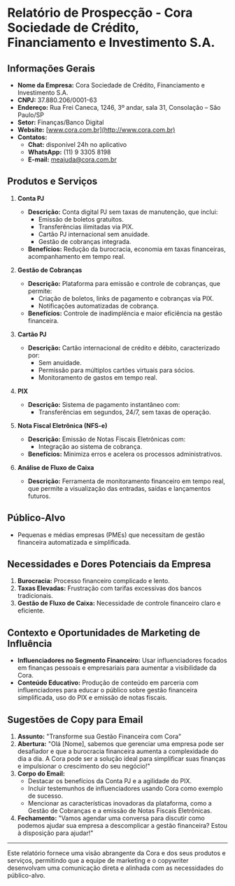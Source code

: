 # Relatório de Prospecção - Cora Sociedade de Crédito, Financiamento e Investimento S.A.

## Informações Gerais
- **Nome da Empresa:** Cora Sociedade de Crédito, Financiamento e Investimento S.A.
- **CNPJ:** 37.880.206/0001-63
- **Endereço:** Rua Frei Caneca, 1246, 3º andar, sala 31, Consolação – São Paulo/SP
- **Setor:** Finanças/Banco Digital
- **Website:** [www.cora.com.br](http://www.cora.com.br)
- **Contatos:**
  - **Chat:** disponível 24h no aplicativo
  - **WhatsApp:** (11) 9 3305 8198
  - **E-mail:** meajuda@cora.com.br

## Produtos e Serviços
1. **Conta PJ**
   - **Descrição:** Conta digital PJ sem taxas de manutenção, que inclui:
     - Emissão de boletos gratuitos.
     - Transferências ilimitadas via PIX.
     - Cartão PJ internacional sem anuidade.
     - Gestão de cobranças integrada.
   - **Benefícios:** Redução da burocracia, economia em taxas financeiras, acompanhamento em tempo real.
   
2. **Gestão de Cobranças**
   - **Descrição:** Plataforma para emissão e controle de cobranças, que permite:
     - Criação de boletos, links de pagamento e cobranças via PIX.
     - Notificações automatizadas de cobrança.
   - **Benefícios:** Controle de inadimplência e maior eficiência na gestão financeira.
   
3. **Cartão PJ**
   - **Descrição:** Cartão internacional de crédito e débito, caracterizado por:
     - Sem anuidade.
     - Permissão para múltiplos cartões virtuais para sócios.
     - Monitoramento de gastos em tempo real.
     
4. **PIX**
   - **Descrição:** Sistema de pagamento instantâneo com:
     - Transferências em segundos, 24/7, sem taxas de operação.

5. **Nota Fiscal Eletrônica (NFS-e)**
   - **Descrição:** Emissão de Notas Fiscais Eletrônicas com:
     - Integração ao sistema de cobrança.
   - **Benefícios:** Minimiza erros e acelera os processos administrativos.
   
6. **Análise de Fluxo de Caixa**
   - **Descrição:** Ferramenta de monitoramento financeiro em tempo real, que permite a visualização das entradas, saídas e lançamentos futuros.

## Público-Alvo
- Pequenas e médias empresas (PMEs) que necessitam de gestão financeira automatizada e simplificada.

## Necessidades e Dores Potenciais da Empresa
1. **Burocracia:** Processo financeiro complicado e lento.
2. **Taxas Elevadas:** Frustração com tarifas excessivas dos bancos tradicionais.
3. **Gestão de Fluxo de Caixa:** Necessidade de controle financeiro claro e eficiente.

## Contexto e Oportunidades de Marketing de Influência
- **Influenciadores no Segmento Financeiro:** Usar influenciadores focados em finanças pessoais e empresariais para aumentar a visibilidade da Cora.
- **Conteúdo Educativo:** Produção de conteúdo em parceria com influenciadores para educar o público sobre gestão financeira simplificada, uso do PIX e emissão de notas fiscais.

## Sugestões de Copy para Email
1. **Assunto:** "Transforme sua Gestão Financeira com Cora"
2. **Abertura:** "Olá [Nome], sabemos que gerenciar uma empresa pode ser desafiador e que a burocracia financeira aumenta a complexidade do dia a dia. A Cora pode ser a solução ideal para simplificar suas finanças e impulsionar o crescimento do seu negócio!"
3. **Corpo do Email:**
   - Destacar os benefícios da Conta PJ e a agilidade do PIX.
   - Incluir testemunhos de influenciadores usando Cora como exemplo de sucesso.
   - Mencionar as características inovadoras da plataforma, como a Gestão de Cobranças e a emissão de Notas Fiscais Eletrônicas.
4. **Fechamento:** "Vamos agendar uma conversa para discutir como podemos ajudar sua empresa a descomplicar a gestão financeira? Estou à disposição para ajudar!"

---

Este relatório fornece uma visão abrangente da Cora e dos seus produtos e serviços, permitindo que a equipe de marketing e o copywriter desenvolvam uma comunicação direta e alinhada com as necessidades do público-alvo.